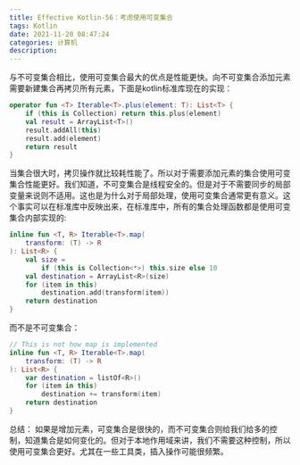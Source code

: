 ```yaml
---
title: Effective Kotlin-56：考虑使用可变集合
tags: Kotlin
date: 2021-11-20 08:47:24
categories: 计算机
description:
---
```



与不可变集合相比，使用可变集合最大的优点是性能更快。向不可变集合添加元素需要新建集合再拷贝所有元素，下面是kotlin标准库现在的实现：
```kotlin
operator fun <T> Iterable<T>.plus(element: T): List<T> {
    if (this is Collection) return this.plus(element)
    val result = ArrayList<T>()
    result.addAll(this)
    result.add(element)
    return result
}
```

当集合很大时，拷贝操作就比较耗性能了。所以对于需要添加元素的集合使用可变集合性能更好。我们知道，不可变集合是线程安全的。但是对于不需要同步的局部变量来说则不适用。这也是为什么对于局部处理，使用可变集合通常更有意义。这个事实可以在标准库中反映出来，在标准库中，所有的集合处理函数都是使用可变集合内部实现的:

```kotlin
inline fun <T, R> Iterable<T>.map(
    transform: (T) -> R
): List<R> {
    val size =
        if (this is Collection<*>) this.size else 10
    val destination = ArrayList<R>(size)
    for (item in this)
        destination.add(transform(item))
    return destination
}
```

而不是不可变集合：
```kotlin
// This is not how map is implemented
inline fun <T, R> Iterable<T>.map(
    transform: (T) -> R
): List<R> {
    var destination = listOf<R>()
    for (item in this)
        destination += transform(item)
    return destination
}
```


总结：
如果是增加元素，可变集合是很快的，而不可变集合则给我们给多的控制，知道集合是如何变化的。但对于本地作用域来讲，我们不需要这种控制，所以使用可变集合更好。尤其在一些工具类，插入操作可能很频繁。


